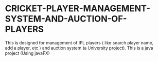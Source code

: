 # CRICKET-PLAYER-MANAGEMENT-SYSTEM-AND-AUCTION-OF-PLAYERS
This is designed for management of IPL players ( like search player name, add a player, etc )  and auction system (a University project).
This is a java project (Using javaFX)
